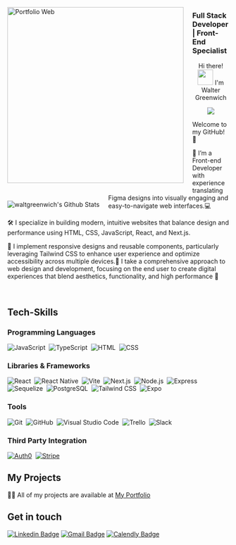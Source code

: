 <a href="https://portafolio-waltergreenwich.netlify.app"><img align="left" src="https://github.com/WaltGreenwich/WaltGreenwich/blob/main/Fondo%20WG.png" alt="Portfolio Web"  style="margin-right:20px; margin-bottom:20px;" width="400px"/></a>
### Full Stack Developer |  Front-End Specialist

<p align="center">Hi there! <img src="https://media.giphy.com/media/hvRJCLFzcasrR4ia7z/giphy.gif" width="35"> I'm Walter Greenwich</p>
<p align="center">
  <img src="https://readme-typing-svg.herokuapp.com?font=Time+New+Roman&color=%4A454B&size=25&center=true&vCenter=true&width=600&height=100&lines=I+am+a+Full+Stack+Developer,;I+am+a+UX/UI+Designer,;Welcome+to+my+Github">
</p>

<!--   ![banner WG](https://github.com/WGreenwichChaca/WGreenwichChaca/assets/125072942/a24163df-1bfa-4603-bedd-b36af3ff2523)  --> 

<p>Welcome to my GitHub! 👋 </p>

<img align="left" style="margin-right:20px;margin-top:20px;" alt="waltgreenwich's Github Stats" src="https://github-readme-stats.vercel.app/api/top-langs/?username=waltgreenwich&layout=compact&hide=jupyter%20notebook&theme=dark&hide_border=true" />

<p>🚀 I’m a Front-end Developer with experience translating Figma designs into visually engaging and easy-to-navigate web interfaces.💻
  
🛠️ I specialize in building modern, intuitive websites that balance design and performance using HTML, CSS, JavaScript, React, and Next.js. 

🎨 I implement responsive designs and reusable components, particularly leveraging Tailwind CSS to enhance user experience and optimize accessibility across multiple devices.📱 I take a comprehensive approach to web design and development, focusing on the end user to create digital experiences that blend aesthetics, functionality, and high performance 🚀</p>


</br>


  
 ## Tech-Skills
### Programming Languages
![JavaScript](https://img.shields.io/badge/-JavaScript-05122A?style=flat&logo=javascript)&nbsp;
![TypeScript](https://img.shields.io/badge/-TypeScript-05122A?style=flat&logo=typescript)&nbsp;
![HTML](https://img.shields.io/badge/-HTML-05122A?style=flat&logo=HTML5)&nbsp;
![CSS](https://img.shields.io/badge/-CSS-05122A?style=flat&logo=CSS3&logoColor=1572B6)&nbsp;

### Libraries & Frameworks
![React](https://img.shields.io/badge/-React-05122A?style=flat&logo=react)&nbsp;
![React Native](https://img.shields.io/badge/React_Native-05122A?style=flat&logo=react&logoColor=61DAFB)&nbsp;
![Vite](https://img.shields.io/badge/-Vite-05122A?style=flat&logo=vite&logoColor=FFD62E)&nbsp;
![Next.js](https://img.shields.io/badge/-Next.js-05122A?style=flat&logo=next.js)&nbsp;
![Node.js](https://img.shields.io/badge/-Node.js-05122A?style=flat&logo=node.js)&nbsp;
![Express](https://img.shields.io/badge/-Express-05122A?style=flat&logo=express)&nbsp;
![Sequelize](https://img.shields.io/badge/-Sequelize-05122A?style=flat&logo=sequelize)&nbsp;
![PostgreSQL](https://img.shields.io/badge/-PostgreSQL-05122A?style=flat&logo=postgresql&logoColor=white)&nbsp;
![Tailwind CSS](https://img.shields.io/badge/-Tailwind%20CSS-05122A?style=flat&logo=tailwind-css)&nbsp;
![Expo](https://img.shields.io/badge/Expo-05122A?style=flat&logo=expo&logoColor=white)&nbsp;

### Tools
![Git](https://img.shields.io/badge/-Git-05122A?style=flat&logo=git)&nbsp;
![GitHub](https://img.shields.io/badge/-GitHub-05122A?style=flat&logo=github)&nbsp;
![Visual Studio Code](https://img.shields.io/badge/-Visual%20Studio%20Code-05122A?style=flat&logo=visual-studio-code&logoColor=007ACC)&nbsp;
![Trello](https://img.shields.io/badge/Trello-05122A?style=flat&logo=trello&logoColor=white)&nbsp;
![Slack](https://img.shields.io/badge/Slack-05122A?style=flat&logo=slack&logoColor=white)&nbsp;

### Third Party Integration
[![Auth0](https://img.shields.io/badge/-Auth0-05122A?style=flat&logo=auth0&logoColor=EB5424)](https://auth0.com/)&nbsp;
[![Stripe](https://img.shields.io/badge/Stripe-05122A?style=flat&logo=Stripe&logoColor=white)](https://stripe.com/)&nbsp;

## My Projects
👨‍💻 All of my projects are available at [My Portfolio](https://portafolio-waltergreenwich.netlify.app)

## Get in touch
[![Linkedin Badge](https://img.shields.io/badge/-Linkedin-0A66C2?style=flat&logo=Linkedin&logoColor=white&link=https://www.linkedin.com/in/walter-greenwich-link/)](https://www.linkedin.com/in/walter-greenwich-link/)
[![Gmail Badge](https://img.shields.io/badge/-Gmail-DD4B39?style=flat&logo=Gmail&logoColor=white)](mailto:waltgreenwich.devsec@gmail.com)
[![Calendly Badge](https://img.shields.io/badge/Calendly-006BFF?style=flat&logo=calendly&logoColor=white)](https://calendly.com/walter-greenwich)

<!--   <p align="left"> <img src="https://komarev.com/ghpvc/?username=waltgreenwich&label=Profile%20views&color=0e75b6&style=flat" alt="waltgreenwich" /> </p>
<div style="display:grid;align-items:center;justify-content:center">
 <img style="height:100%;width:41%;max-width: 100%" src="https://github-readme-stats.vercel.app/api/top-langs?username=waltgreenwich&show_icons=true&theme=tokyonight&locale=en&layout=compact" alt="waltgreenwich" />
<img style="height:100%;width:49%;max-width: 10%" src="https://github-readme-streak-stats.herokuapp.com/?user=waltgreenwich&theme=dark" alt="waltgreenwich" /></div>  -->
